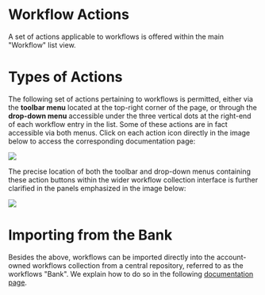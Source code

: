 # Workflow Actions

A set of actions applicable to workflows is offered within the main "Workflow" list view.

# Types of Actions

The following set of actions pertaining to workflows is permitted, either via the **toolbar menu** located at the top-right corner of the page, or through the **drop-down menu** accessible under the three vertical dots at the right-end of each workflow entry in the list. Some of these actions are in fact accessible via both menus. Click on each action icon directly in the image below to access the corresponding documentation page:

<img src="/images/workflow-actions-buttons.png" usemap="#mapname">
                                                  
<map name="mapname">
<area shape="rect" coords="200,70,380,150" href="/workflows/actions/create/">
<area shape="rect" coords="200,150,380,200" href="/general/actions/open-edit/">
<area shape="rect" coords="200,200,380,250" href="/general/actions/clone">
<area shape="rect" coords="380,70,600,120" href="/general/actions/delete">
<area shape="rect" coords="380,120,600,170" href="/workflows/actions/update">
<area shape="rect" coords="380,170,600,220" href="/workflows/actions/default">
<area shape="rect" coords="380,220,600,270" href="/general/actions/search">
</map>

The precise location of both the toolbar and drop-down menus containing these action buttons within the wider workflow collection interface is further clarified in the panels emphasized in the image below:
                                                                                                    
<img src="/images/workflow-actions-menus.png"/>

# Importing from the Bank

Besides the above, workflows can be imported directly into the account-owned workflows collection from a central repository, referred to as the workflows "Bank". We explain how to do so in the following [documentation page](bank.md). 
